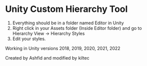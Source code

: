 # Unity Custom Hierarchy Tool

1. Everything should be in a folder named Editor in Unity
2. Right click in your Assets folder (Inside Editor folder) and go to Hierarchy View -> Hierarchy Styles
3. Edit your styles.

Working in Unity versions 2018, 2019, 2020, 2021, 2022

Created by Ashfid and modified by kiltec

